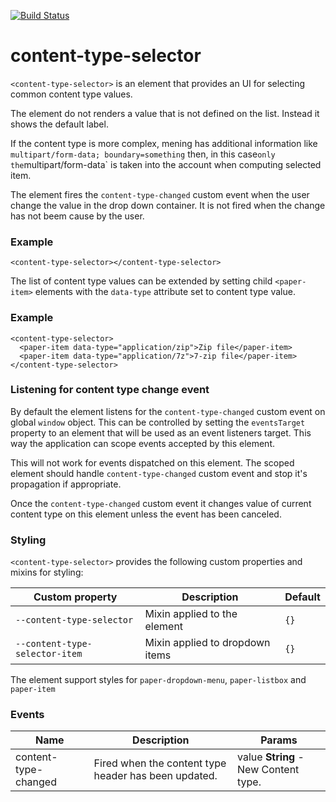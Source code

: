 [![Build Status](https://travis-ci.org/advanced-rest-client/content-type-selector.svg?branch=stage)](https://travis-ci.org/advanced-rest-client/content-type-selector)  

# content-type-selector

`<content-type-selector>` is an element that provides an UI for selecting common
content type values.

The element do not renders a value that is not defined on the list.
Instead it shows the default label.

If the content type is more complex, mening has additional information like
`multipart/form-data; boundary=something` then, in this case` only the
`multipart/form-data` is taken into the account when computing selected item.

The element fires the `content-type-changed` custom event when the user change
the value in the drop down container. It is not fired when the change has not
beem cause by the user.

### Example
```
<content-type-selector></content-type-selector>
```

The list of content type values can be extended by setting child `<paper-item>`
elements with the `data-type` attribute set to content type value.

### Example
```
<content-type-selector>
  <paper-item data-type="application/zip">Zip file</paper-item>
  <paper-item data-type="application/7z">7-zip file</paper-item>
</content-type-selector>
```

### Listening for content type change event

By default the element listens for the `content-type-changed` custom event on
global `window` object. This can be controlled by setting the `eventsTarget`
property to an element that will be used as an event listeners target.
This way the application can scope events accepted by this element.

This will not work for events dispatched on this element. The scoped element
should handle `content-type-changed` custom event and stop it's propagation
if appropriate.

Once the `content-type-changed` custom event it changes value of current
content type on this element unless the event has been canceled.

### Styling
`<content-type-selector>` provides the following custom properties and mixins for styling:

Custom property | Description | Default
----------------|-------------|----------
`--content-type-selector` | Mixin applied to the element | `{}`
`--content-type-selector-item` | Mixin applied to dropdown items | `{}`

The element support styles for `paper-dropdown-menu`, `paper-listbox` and `paper-item`



### Events
| Name | Description | Params |
| --- | --- | --- |
| content-type-changed | Fired when the content type header has been updated. | value **String** - New Content type. |
